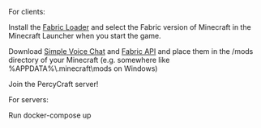 For clients:

Install the [Fabric Loader](https://fabricmc.net/use/) and select the Fabric version of Minecraft in the Minecraft Launcher when you start the game.

Download [Simple Voice Chat](http://localhost:8080/mods/voicechat-fabric-1.20.1-2.4.24.jar) and [Fabric API](http://localhost:8080/mods/voicechat-fabric-1.20.1-2.4.24.jar/fabric-api-0.88.1+1.20.1.jar) and place them in the /mods directory of your Minecraft (e.g. somewhere like %APPDATA%\\.minecraft\\mods on Windows)

Join the PercyCraft server!

For servers:

Run docker-compose up